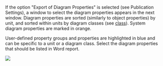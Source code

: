 If the option "Export of Diagram Properties" is selected
(see Publication Settings), a window to select the diagram properties
appears in the next window. Diagram properties are sorted (similarly to
object properties) by unit, and sorted within units by diagram classes
(see [class](class)). System diagram properties are marked in orange.

User-defined property groups and properties are highlighted in blue and
can be specific to a unit or a diagram class. Select the diagram
properties that should be listed in Word report.

![](//images.ctfassets.net/utx1h0gfm1om/2337uEOQ64Oei4gCm2WYEM/a9aa7cfef830d8fccfa569ba686dc38b/329008.png)